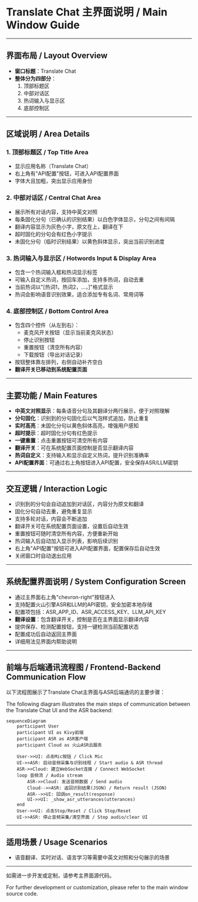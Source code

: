 # Translate Chat 主界面说明 / Main Window Guide

---

## 界面布局 / Layout Overview

- **窗口标题**：Translate Chat
- **整体分为四部分**：
  1. 顶部标题区
  2. 中部对话区
  3. 热词输入与显示区
  4. 底部控制区

---

## 区域说明 / Area Details

### 1. 顶部标题区 / Top Title Area
- 显示应用名称（Translate Chat）
- 右上角有"API配置"按钮，可进入API配置界面
- 字体大且加粗，突出显示应用身份

### 2. 中部对话区 / Central Chat Area
- 展示所有对话内容，支持中英文对照
- 每条固化分句（已确认的识别结果）以白色字体显示，分句之间有间隔
- 翻译内容显示为灰色小字，原文在上，翻译在下
- 超时固化的分句会有红色小字提示
- 未固化分句（临时识别结果）以黄色斜体显示，突出当前识别进度

### 3. 热词输入与显示区 / Hotwords Input & Display Area
- 包含一个热词输入框和热词显示标签
- 可输入自定义热词，按回车添加，支持多热词，自动去重
- 当前热词以"[热词1，热词2，…，]"格式显示
- 热词会影响语音识别效果，适合添加专有名词、常用词等

### 4. 底部控制区 / Bottom Control Area
- 包含四个控件（从左到右）：
  - 麦克风开关按钮（显示当前麦克风状态）
  - 停止识别按钮
  - 重置按钮（清空所有内容）
  - 下载按钮（导出对话记录）
- 按钮整体靠左排列，右侧自动补齐空白
- **翻译开关已移动到系统配置页面**

---

## 主要功能 / Main Features

- **中英文对照显示**：每条语音分句及其翻译分两行展示，便于对照理解
- **分句固化**：识别到的分句固化后以气泡样式追加，防止重复
- **实时高亮**：未固化分句以黄色斜体高亮，增强用户感知
- **超时提示**：超时固化分句有红色提示
- **一键重置**：点击重置按钮可清空所有内容
- **翻译开关**：可在系统配置页面控制是否显示翻译内容
- **热词自定义**：支持输入和显示自定义热词，提升识别准确率
- **API配置界面**：可通过右上角按钮进入API配置，安全保存ASR/LLM密钥

---

## 交互逻辑 / Interaction Logic

- 识别到的分句会自动追加到对话区，内容分为原文和翻译
- 固化分句自动去重，避免重复显示
- 支持多轮对话，内容会不断追加
- 翻译开关可在系统配置页面设置，设置后自动生效
- 重置按钮可随时清空所有内容，方便重新开始
- 热词输入后自动加入显示列表，影响后续识别
- 右上角"API配置"按钮可进入API配置界面，配置保存后自动生效
- 关闭窗口时自动退出应用

---

## 系统配置界面说明 / System Configuration Screen

- 通过主界面右上角"chevron-right"按钮进入
- 支持配置火山引擎ASR和LLM的API密钥，安全加密本地存储
- 配置项包括：ASR_APP_ID、ASR_ACCESS_KEY、LLM_API_KEY
- **翻译设置**：包含翻译开关，控制是否在主界面显示翻译内容
- 提供保存、检测配置按钮，支持一键检测当前配置状态
- 配置成功后自动返回主界面
- 详细用法见界面内帮助说明

---

## 前端与后端通讯流程图 / Frontend-Backend Communication Flow

以下流程图展示了Translate Chat主界面与ASR后端通讯的主要步骤：

The following diagram illustrates the main steps of communication between the Translate Chat UI and the ASR backend:

```mermaid
sequenceDiagram
    participant User
    participant UI as Kivy前端
    participant ASR as ASR客户端
    participant Cloud as 火山ASR云服务

    User->>UI: 点击Mic按钮 / Click Mic
    UI->>ASR: 启动音频采集与识别线程 / Start audio & ASR thread
    ASR->>Cloud: 建立WebSocket连接 / Connect WebSocket
    loop 音频流 / Audio stream
        ASR->>Cloud: 发送音频数据 / Send audio
        Cloud-->>ASR: 返回识别结果(JSON) / Return result (JSON)
        ASR-->>UI: 回调on_result(response)
        UI->>UI: _show_asr_utterances(utterances)
    end
    User->>UI: 点击Stop/Reset / Click Stop/Reset
    UI->>ASR: 停止音频采集/清空界面 / Stop audio/clear UI
```

---

## 适用场景 / Usage Scenarios

- 语音翻译、实时对话、语言学习等需要中英文对照和分句展示的场景

---

如需进一步开发或定制，请参考主界面源代码。

For further development or customization, please refer to the main window source code. 